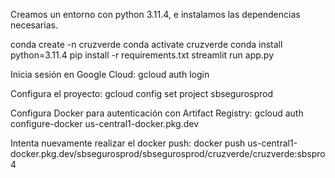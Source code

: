 Creamos un entorno con python 3.11.4, e instalamos las dependencias necesarias.

conda create -n cruzverde
conda activate cruzverde
conda install python=3.11.4
pip install -r requirements.txt
streamlit run app.py

Inicia sesión en Google Cloud:
gcloud auth login

Configura el proyecto:
gcloud config set project sbsegurosprod

Configura Docker para autenticación con Artifact Registry:
gcloud auth configure-docker us-central1-docker.pkg.dev

Intenta nuevamente realizar el docker push:
docker push us-central1-docker.pkg.dev/sbsegurosprod/sbsegurosprod/cruzverde/cruzverde:sbspro4